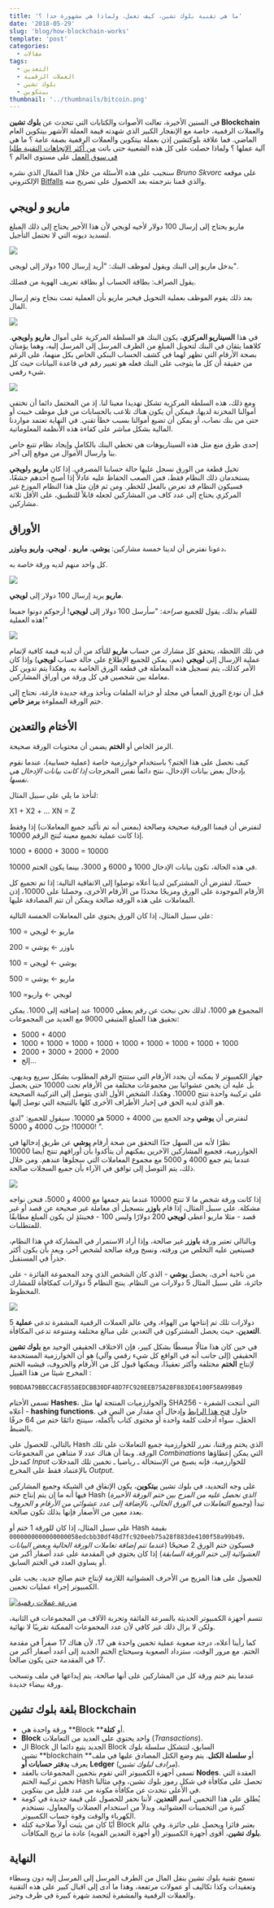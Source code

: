 ```yaml
---
title: 'ما هي تقنية بلوك تشين، كيف تعمل، ولماذا هي مشهورة جدا ؟'
date: '2018-05-29'
slug: 'blog/how-blockchain-works'
template: 'post'
categories:
  - مقالات
tags:
  - التعدين
  - العملات الرقمية
  - بلوك تشين
  - بيتكوين
thumbnail: '../thumbnails/bitcoin.png'
---
```


في السنين الأخيرة، تعالت الأصوات والكتابات التي تتحدث عن **بلوك تشين Blockchain** والعملات الرقمية، خاصة مع الإنفجار الكبير الذي شهدته قيمة العملة الأشهر بيتكوين العام الماضي. فما علاقة بلوكتشين إذن بعملة بيتكوين والعملات الرقمية بصفة عامة ؟ ما هي آلية عملها ؟ ولماذا حصلت على كل هذه الشعبية حتى باتت [من أكثر الإتجاهات التقنية طلبا في سوق العمل](https://www.tutomena.com/web-development/programming-trends-in-the-near-future/) على مستوى العالم ؟

سنجيب على هذه الأسئلة من خلال هذا المقال الذي نشره _Bruno Skvorc_ على موقعه الإلكتروني [Bitfalls](https://bitfalls.com/2017/08/20/blockchain-explained-blockchain-works/) والذي قمنا بترجمته بعد الحصول على تصريح منه.

## **ماريو و** **لويجي**

ماريو يحتاج إلى إرسال 100 دولار لأخيه لويجي لأن هذا الأخير يحتاج إلى ذلك المبلغ لتسديد ديونه التي لا تحتمل التأجيل.

[![](../images/blockchain-01.png)](../images/blockchain-01.png)

يدخل ماريو إلى البنك ويقول لموظف البنك: "أريد إرسال 100 دولار إلى لويجي".

يقول الصراف: بطاقة الحساب أو بطاقة تعريف الهوية من فضلك.

بعد ذلك يقوم الموظف بعملية التحويل فيخبر ماريو بأن العملية تمت بنجاح وتم إرسال المال.

[![](../images/blockchain-02.png)](../images/blockchain-02.png)

في هذا **السيناريو المركزي**، يكون البنك هو السلطة المركزية على أموال **ماريو** و**لويجي**. كلاهما يثقان في البنك لتحويل المبلغ من الطرف المرسل إلى المرسل إليه، وهما يؤمنان بصحة الأرقام التي تظهر لهما في كشف الحساب البنكي الخاص بكل منهما، على الرغم من حقيقة أن كل ما يتوجب على البنك فعله هو تغيير رقم في قاعدة البيانات حيث كل شيء رقمي.

[![](../images/blockchain-03.png)](../images/blockchain-03.png)

ومع ذلك، هذه السلطة المركزية تشكل تهديدا معينا لنا. إذ من المحتمل دائما أن تختفي أموالنا المخزنة لديها، فيمكن أن يكون هناك تلاعب بالحسابات من قبل موظف خبيث أو حتى من بنك نصاب، أو يمكن أن تضيع أموالنا بسبب خطأ تقني. في النهاية تعتمد مواردنا المالية بشكل مباشر على كفاءة هذه الأنظمة المعلوماتية.

إحدى طرق منع مثل هذه السيناريوهات هي تخطي البنك بالكامل وإيجاد نظام تتبع خاص بنا وارسال الأموال من موقع إلى آخر.

تخيل قطعة من الورق نسجل عليها حالة حسابنا المصرفي. إذا كان **ماريو** و**لويجي** يستخدمان ذلك النظام فقط، فمن الصعب الحفاظ عليه عادلاً إذا أصبح أحدهم جشعًا، فسيكون النظام قد تعرض بالفعل للخطر. ومن ثم فإن مثل هذا النظام الموزع غير المركزي يحتاج إلى عدد كاف من المشاركين لجعله قابلاً للتطبيق، على الأقل ثلاثة مشاركين.

## **الأوراق**

دعونا نفترض أن لدينا خمسة مشاركين: **يوشي**، **ماريو** ، **لويجي**، **واريو** و**باوزر.**

كل واحد منهم لديه ورقة خاصة به.

[![](../images/blockchain-04.png)](../images/blockchain-04.png)

**ماريو** يريد إرسال 100 دولار إلى **لويجي**.

للقيام بذلك، يقول للجميع _صراحة_: "سأرسل 100 دولار إلى **لويجي**! أرجوكم دونوا جميعا هذه العملية!"

[![](../images/blockchain-05.png)](../images/blockchain-05.png)

في تلك اللحظة، يتحقق كل مشارك من حساب **ماريو** للتأكد من أن لديه قيمة كافية لإتمام عملية الإرسال إلى **لويجي** (نعم، يمكن للجميع الإطلاع على حالة حساب **لويجي**) وإذا كان الأمر كذلك، يتم تسجيل هذه المعاملة في قطعة الورق الخاصة به. وهكذا يتم تدوين كل معاملة بين شخصين في كل ورقة من أوراق المشاركين.

قبل أن نودع الورق المعبأ في مجلد أو خزانة الملفات ونأخذ ورقة جديدة فارغة، نحتاج إلى ختم الورقة المملوءة **برمز خاص**.

## **الأختام والتعدين**

الرمز الخاص أو **الختم** يضمن أن محتويات الورقة صحيحة.

كيف نحصل على هذا الختم؟ باستخدام خوارزمية خاصة (عملية حسابية)، عندما نقوم بإدخال بعض بيانات الإدخال، ننتج دائماً نفس المخرجات _إذا كانت بيانات الإدخال هي نفسها_.

لنأخذ ما يلي على سبيل المثال:

X1 + X2 + … XN = Z

لنفترض أن قيمنا الورقية صحيحة وصالحة (بمعنى أنه تم تأكيد جميع المعاملات) إذا وفقط إذا كانت عملية تجميع معينة تُنتج الرقم 10000.

1000 + 6000 + 3000 = 10000

في هذه الحالة، تكون بيانات الإدخال 1000 و 6000 و 3000، بينما يكون الختم 10000.

حسنًا، لنفترض أن المشتركين لدينا أعلاه توصلوا إلى الاتفاقية التالية: إذا تم تجميع كل الأرقام الموجودة على الورق ومزيجًا محددًا من الأرقام الأخرى، وحصلنا على 10000، إذن المعاملات على هذه الورقة صالحة ويمكن أن تتم المصادقة عليها.

على سبيل المثال، إذا كان الورق يحتوي على المعاملات الخمسة التالية:

ماريو ← لويجي = 100

باوزر ← يوشي = 200

يوشي ← لويجي = 100

ماريو ← يوشي = 500

لويجي ← واريو= 100

المجموع هو 1000، لذلك نحن نبحث عن رقم يعطي 10000 عند إضافته إلى 1000. يمكن تحقيق هذا المبلغ المتبقي 9000 مع العديد من المجموعات:

- 5000 + 4000
- 1000 + 1000 + 1000 + 1000 + 1000 + 1000 + 1000 + 1000 + 1000
- 2000 + 3000 + 2000 + 2000
- إلخ...

جهاز الكمبيوتر لا يمكنه أن يحدد الأرقام التي ستنتج الرقم المطلوب بشكل سريع وبديهي. بل عليه أن يخمن عشوائيا بين مجموعات مختلفة من الأرقام تحت 10000 حتى يحصل على تركيبة واحدة تنتج 10000. وهكذا، الشخص الأول الذي يتوصل إلى التركيبة الصحيحة هو الذي لديه الحق في إخبار الأطراف الأخرى كلها بالنتيجة التي توصل إليها.

لنفترض أن **يوشي** وجد الجمع بين 4000 + 5000 هو 10000. سيقول للجميع: "لدي 10000! جرّب 4000 و 5000! ".

نظرًا لأنه من السهل جدًا التحقق من صحة أرقام **يوشي** عن طريق إدخالها في الخوارزمية، فجميع المشاركين الآخرين يمكنهم أن يتأكدوا بأن أوراقهم تنتج أيضا 10000 عندما يتم جمع 4000 و 5000 مع مجموع المعاملات التي سجلوها عندهم. ومن خلال ذلك، يتم التوصل إلى توافق في الآراء بأن جميع السجلات صالحة.

[![](../images/blockchain-07.png)](../images/blockchain-07.png)

إذا كانت ورقة شخص ما لا تنتج 10000 عندما يتم جمعها مع 4000 و 5000، فنحن نواجه مشكلة. على سبيل المثال، إذا قام **باوزر** بتسجيل أي معاملة غير صحيحة عن قصد أو غير قصد - مثلا ماريو أعطى **لويجي** 200 دولارًا وليس 100 - فحينئذٍ لن يكون المبلغ مطابقًا للمتطلبات.

وبالتالي تعتبر ورقة **باوزر** غير صالحة، وإذا أراد الاستمرار في المشاركة في هذا النظام، فسيتعين عليه التخلص من ورقته، ونسخ ورقة صالحة لشخص آخر، ويعد بأن يكون أكثر حذراً في المستقبل.

من ناحية أخرى، يحصل **يوشي** - الذي كان الشخص الذي وجد المجموعة الفائزة - على جائزة، على سبيل المثال 5 دولارات من النظام. ينتج النظام 5 دولارات كمكافأة للمشارك المحظوظ.

[![](../images/blockchain-08.png)](../images/blockchain-08.png)

5 دولارات تلك تم إنتاجها من الهواء، وفي عالم العملات الرقمية المشفرة تدعى **عملية التعدين**، حيث يحصل المشتركون في التعدين على مبالغ مختلفة ومتنوعة تدعى المكافأة.

في حين كان هذا مثالًا مبسطًا بشكل كبير، فإن الاختلاف الحقيقي الوحيد مع **بلوك تشين** الحقيقي (إلى جانب أنه في الواقع كل شيء رقمي وآلي) هو أن الخوارزمية المستخدمة لإنتاج **الختم** مختلفة وأكثر تعقيدًا، ويمكنها قبول كل من الأرقام والحروف، فيشبه الختم المخرج شيئا من هذا القبيل :

```
90BDAA79BBCCACF8558EDCBB30DF48D7FC920EEB75A28F883DE4100F58A99B49
```

تسمى الأختام **Hashes**، والخوارزميات المنتجة لها مثل SHA256 - التي أنتجت الشفرة أعلاه - **hashing functions**. حاول [فتح هذا الرابط](http://www.xorbin.com/tools/sha256-hash-calculator) وإدخال أي مقدار من النص في الحقل، سواء أدخلت كلمة واحدة أو محتوى كتاب بأكمله، سينتج دائمًا ختم من 64 حرفًا بالضبط.

بالتالي، للحصول على Hash الذي يختم ورقتنا، نمرر للخوارزمية جميع التعاملات على تلك الورقة. وبما أن هناك عدد لا متناهي من المجموعات _Combinations_ التي يمكن إعطاؤها كمدخل _Input_ للخوارزمية، فإنه يصبح من الإستحالة ـ رياضيا ـ تخمين تلك المدخلات بالإعتماد فقط على المخرج _Output_.

على وجه التحديد، في بلوك تشين **بيتكوين**، يكون الإتفاق في الشبكة وجميع المشاركين فيها أنه ما إن يتم إنتاج ختم Hash (_الذي نحصل عليه من المزج بين ختم الورقة الأخيرة وجميع التعاملات في الورق الحالي، بالإضافة إلى عدد عشوائي من الأرقام و الحروف_) تبدأ بعدد معين من الأصفار فإنها بذلك تكون صالحة.

على سبيل المثال، إذا كان للورقة 1 ختم أو Hash بقيمة `0000000000000000058edcbb30df48d7fc920eeb75a28f883de4100f58a99b49`، فسيكون ختم الورق 2 صحيحًا (_عندما تتم إضافة تعاملات الورقة الحالية وبعض البيانات العشوائية إلى ختم الورقة السابقة_) إذا كان يحتوي في المقدمة على عدد أصفار أكبر من أو يساوي العدد في الختم السابق.

للحصول على هذا المزيج من الأحرف العشوائية اللازمة لإنتاج ختم صالح جديد، يجب على الكمبيوتر إجراء عمليات تخمين.

[![مزرعة عملات رقمية](../images/cryptocurrency-farm.jpg)](../images/cryptocurrency-farm.jpg)

تتسم أجهزة الكمبيوتر الحديثة بالسرعة الفائقة وتجربة الآلاف من المجموعات في الثانية، ولكن لا يزال ذلك غير كافي لأن عدد المجموعات الممكنة تقريبًا لا نهائية.

كما رأينا أعلاه، درجة صعوبة عملية تخمين واحدة هي 17، لأن هناك 17 صفراً في مقدمة الختم. مع مرور الوقت، ستزداد الصعوبة وسيحتاج الختم الجديد إلى أعدد أصفار أكبر من 17 في المقدمة حتى يكون صالحا.

عندما يتم ختم ورقة كل من المشاركين على أنها صالحة، يتم إيداعها في ملف وتسحب ورقة بيضاء جديدة.

## **بلغة بلوك تشين Blockchain**

- ورقة واحدة هي **Block **أو **كتلة**.
- **Block** واحد يحتوي على العديد من التعاملات (_Transactions_).
- ال Block الجديد يتبع دائما ال Block السابق، لتتشكل سلسلة بلوك تشين **blockchain **أو **سلسلة الكتل**. يتم وضع الكتل المصادق عليها في ملف يعرف **بدفتر حسابات أو** **Ledger** (_مرادف لبلوك تشين_).
- تسمى أجهزة الكمبيوتر التي تقوم بتخمين المجموعات بالعقد **Nodes**. العقدة التي تخمن تركيبة الختم Hash تحصل على مكافأة في شكل رموز بلوك تشين، وفي مثالنا في الأعلى نتحدث عن مكافأة مكونة من عدد قليل من بيتكوين.
- يُطلق على هذا التخمين اسم **التعدين**، لأننا نحفر للحصول على قيمة جديدة في كومة كبيرة من التخمينات العشوائية. وبدلاً من استخدام العضلات والمعاول، نستخدم الكهرباء والوقت وقوة حساب الكمبيوتر.
- أيًا كان من يثبت أولاً صلاحية كتلة Block يعتبر فائزا ويحصل على جائزة. وفي عالم **بلوك تشين**، أقوى أجهزة الكمبيوتر (أو أجهزة التعدين القوية) عادة ما تربح المكافآت.

## النهاية

تسمح تقنية بلوك تشين بنقل المال من الطرف المرسل إلى المرسل إليه دون وسطاء وتعقيدات وكذا تكاليف أو عمولات مرتفعة، وهذا ما أدى إلى اقبال كبير على هذه التقنية والعملات الرقمية والمشفرة لتحصد شهرة كبيرة في ظرف وجيز.

